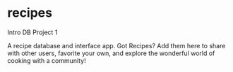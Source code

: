# recipes
Intro DB Project 1

A recipe database and interface app.  Got Recipes? Add them here to share with other users, favorite your own, and explore the wonderful world of cooking with a community!
